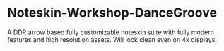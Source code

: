 # Noteskin-Workshop-DanceGroove
A DDR arrow based fully customizable noteskin suite with fully modern features and high resolution assets. Will look clean even on 4k displays!
